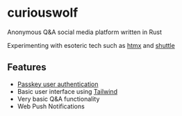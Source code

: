 # curiouswolf
Anonymous Q&A social media platform written in Rust

Experimenting with esoteric tech such as [htmx](https://htmx.org) and [shuttle](https://www.shuttle.rs)

## Features
 - [Passkey user authentication](https://passkeys.dev)
 - Basic user interface using [Tailwind](https://tailwindcss.com)
 - Very basic Q&A functionality
 - Web Push Notifications